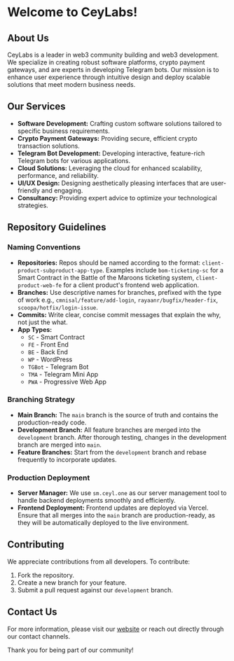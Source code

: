 # Welcome to CeyLabs!

## About Us
CeyLabs is a leader in web3 community building and web3 development. We specialize in creating robust software platforms, crypto payment gateways, and are experts in developing Telegram bots. Our mission is to enhance user experience through intuitive design and deploy scalable solutions that meet modern business needs.

## Our Services
- **Software Development:** Crafting custom software solutions tailored to specific business requirements.
- **Crypto Payment Gateways:** Providing secure, efficient crypto transaction solutions.
- **Telegram Bot Development:** Developing interactive, feature-rich Telegram bots for various applications.
- **Cloud Solutions:** Leveraging the cloud for enhanced scalability, performance, and reliability.
- **UI/UX Design:** Designing aesthetically pleasing interfaces that are user-friendly and engaging.
- **Consultancy:** Providing expert advice to optimize your technological strategies.

## Repository Guidelines

### Naming Conventions
- **Repositories:** Repos should be named according to the format: `client-product-subproduct-app-type`. Examples include `bom-ticketing-sc` for a Smart Contract in the Battle of the Maroons ticketing system, `client-product-web-fe` for a client product's frontend web application.
- **Branches:** Use descriptive names for branches, prefixed with the type of work e.g., `cmnisal/feature/add-login`, `rayaanr/bugfix/header-fix`, `scoopa/hotfix/login-issue`.
- **Commits:** Write clear, concise commit messages that explain the why, not just the what.
- **App Types:**
  - `SC` - Smart Contract
  - `FE` - Front End
  - `BE` - Back End
  - `WP` - WordPress
  - `TGBot` - Telegram Bot
  - `TMA` - Telegram Mini App
  - `PWA` - Progressive Web App

### Branching Strategy
- **Main Branch:** The `main` branch is the source of truth and contains the production-ready code.
- **Development Branch:** All feature branches are merged into the `development` branch. After thorough testing, changes in the development branch are merged into `main`.
- **Feature Branches:** Start from the `development` branch and rebase frequently to incorporate updates.

### Production Deployment
- **Server Manager:** We use `sm.ceyl.one` as our server management tool to handle backend deployments smoothly and efficiently.
- **Frontend Deployment:** Frontend updates are deployed via Vercel. Ensure that all merges into the `main` branch are production-ready, as they will be automatically deployed to the live environment.

## Contributing
We appreciate contributions from all developers. To contribute:
1. Fork the repository.
2. Create a new branch for your feature.
3. Submit a pull request against our `development` branch.

## Contact Us
For more information, please visit our [website](https://www.ceylabs.io) or reach out directly through our contact channels.

Thank you for being part of our community!

